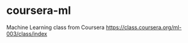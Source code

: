coursera-ml
===========

Machine Learning class from Coursera
https://class.coursera.org/ml-003/class/index